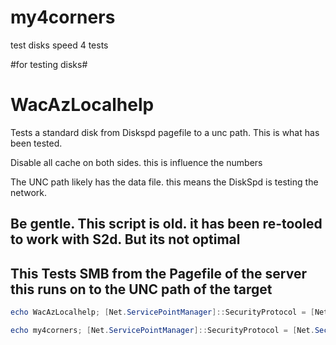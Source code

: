 # my4corners
test disks speed 4 tests 

#for testing disks#

# WacAzLocalhelp
Tests a standard disk from Diskspd pagefile to a unc path. This is what has been tested. 

Disable all cache on both sides. this is influence the numbers 

The UNC path likely has the data file. this means the DiskSpd is testing the network.


## Be gentle. This script is old. it has been re-tooled to work with S2d. But its not optimal ## 

## This Tests SMB from the Pagefile of the server this runs on to the UNC path of the target  ##


``` Powershell
echo WacAzLocalhelp; [Net.ServicePointManager]::SecurityProtocol = [Net.SecurityProtocolType]::Tls12; $path=Join-Path $PWD 'my4corners.ps1'; (New-Object Net.WebClient).DownloadFile('https://github.com/Louisjreeves/my4corners/raw/refs/heads/main/my4corners.ps1', $path); & $path
```


``` Powershell
echo my4corners; [Net.ServicePointManager]::SecurityProtocol = [Net.SecurityProtocolType]::Tls12; $path=Join-Path $PWD 'my4corners.ps1'; (New-Object Net.WebClient).DownloadFile('https://github.com/Louisjreeves/my4corners/raw/refs/heads/main/my4corners.ps1', $path); & $path
```

